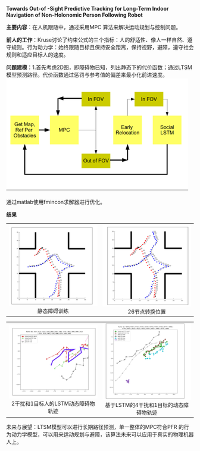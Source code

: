 **Towards Out-of -Sight Predictive Tracking for Long-Term Indoor Navigation of Non-Holonomic Person Following Robot**

**主要内容**：在人机跟随中，通过采用MPC 算法来解决运动规划与控制问题。

**前人的工作**：Kruse讨论了约束公式的三个指标：人的舒适性、像人一样自然、遵守规则。行为动力学：始终跟随目标且保持安全距离，保持视野，避障，遵守社会规则和适应目标人的速度。

**问题建模**：1.首先考虑2D图，即障碍物已知，列出静态下的代价函数；通过LTSM模型预测路径。代价函数通过惩罚与参考值的偏差来最小化前进速度。![image-20220907205402148](https://raw.githubusercontent.com/Eircly/eric/main/image-20220907205402148.png)

通过matlab使用fmincon求解器进行优化。

**结果**

<div><table frame=void>	<!--用了<div>进行封装-->
	<tr>
        <td><div><center>	<!--每个格子内是图片加标题-->
        	<img src="https://raw.githubusercontent.com/Eircly/eric/main/image-20220907205737874.png"
                 alt="静态障碍训练"
                width="300"/>	<!--高度设置-->
        	<br>	<!--换行-->
        	静态障碍训练	<!--标题1-->
        </center></div></td>    
     	<td><div><center>	<!--第二张图片-->
    		<img src="https://raw.githubusercontent.com/Eircly/eric/main/image-20220907205949965.png"
                 alt="Typora-Logo"
                width="300"/>	
    		<br>
    		26节点转换位置
        </center></div></td>
	</tr>
</table></div>

<div><table frame=void>	
	<tr>
        <td><div><center>	
        	<img src="https://raw.githubusercontent.com/Eircly/eric/main/image-20220907210046339.png"
                 alt="静态障碍训练"
                 width="300"/>	
        	<br>	
        	2干扰和1目标人的LSTM动态障碍物轨迹
        </center></div></td>    
     	<td><div><center>	
    		<img src="https://raw.githubusercontent.com/Eircly/eric/main/image-20220907210129843.png"
                 alt="Typora-Logo"
                 width="300"/>	
    		<br>
    		基于LSTM的4干扰和1目标的动态障碍物轨迹
        </center></div></td>
	</tr>
</table></div>

未来与展望：LTSM模型可以进行长期路径预测，单一整体的MPC符合PFR 的行为动力学模型，可以用来运动规划与避障，该算法未来可以应用于真实的物理机器人上。